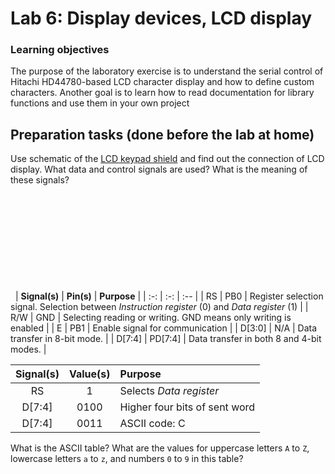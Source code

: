 # Lab 6: Display devices, LCD display

### Learning objectives

The purpose of the laboratory exercise is to understand the serial control of Hitachi HD44780-based LCD character display and how to define custom characters. Another goal is to learn how to read documentation for library functions and use them in your own project


## Preparation tasks (done before the lab at home)

Use schematic of the [LCD keypad shield](../../Docs/arduino_shield.pdf) and find out the connection of LCD display. What data and control signals are used? What is the meaning of these signals?

&nbsp;

&nbsp;

&nbsp;

&nbsp;

&nbsp;

&nbsp;
| **Signal(s)** | **Pin(s)** | **Purpose** |
| :-: | :-: | :-- |
| RS | PB0 | Register selection signal. Selection between *Instruction register* (0) and *Data register* (1) |
| R/W | GND | Selecting reading or writing. GND means only writing is enabled |
| E | PB1 | Enable signal for communication |
| D[3:0] | N/A | Data transfer in 8-bit mode. |
| D[7:4] | PD[7:4] | Data transfer in both 8 and 4-bit modes. |

| **Signal(s)** | **Value(s)** | **Purpose** |
| :-: | :-: | :-- |
| RS | 1 | Selects *Data register* |
| D[7:4] | 0100 | Higher four bits of sent word |
| D[7:4] | 0011 | ASCII code: C|


What is the ASCII table? What are the values for uppercase letters `A` to `Z`, lowercase letters `a` to `z`, and numbers `0` to `9` in this table?

&nbsp;


&nbsp;

&nbsp;